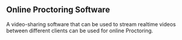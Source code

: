 ## Online Proctoring Software
A video-sharing software that can be used to stream realtime videos between different clients can be used for online Proctoring. 
